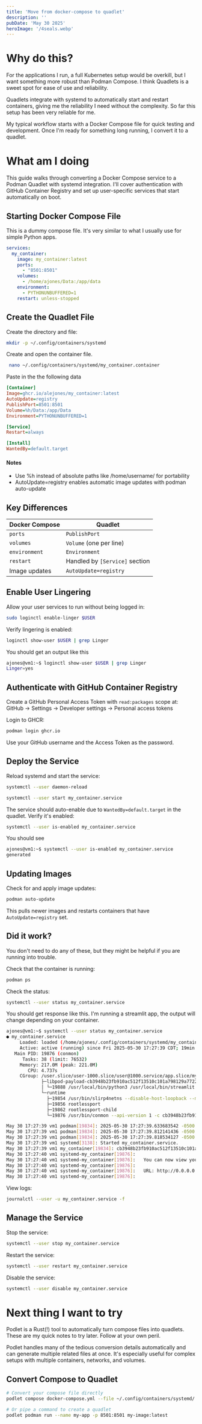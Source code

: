 ```yaml
---
title: 'Move from docker-compose to quadlet'
description: ''
pubDate: 'May 30 2025'
heroImage: '/4seals.webp'
---
```

# Why do this?
For the applications I run, a full Kubernetes setup would be overkill, but I want something more robust than Podman Compose. I think Quadlets is a sweet spot for ease of use and reliability.

Quadlets integrate with systemd to automatically start and restart containers, giving me the reliability I need without the complexity. So far this setup has been very reliable for me.

My typical workflow starts with a Docker Compose file for quick testing and development. Once I'm ready for something long running, I convert it to a quadlet.

# What am I doing
This guide walks through converting a Docker Compose service to a Podman Quadlet with systemd integration. I'll cover authentication with GitHub Container Registry and set up user-specific services that start automatically on boot.

## Starting Docker Compose File
This is a dummy compose file. It's very similar to what I usually use for simple Python apps.

```yaml
services:
  my_container:
    image: my_container:latest
    ports:
      - "8501:8501"
    volumes:
      - /home/ajones/Data:/app/data
    environment:
      - PYTHONUNBUFFERED=1
    restart: unless-stopped
```

## Create the Quadlet File

Create the directory and file:

```bash
mkdir -p ~/.config/containers/systemd
```

Create and open the container file. 
```bash
 nano ~/.config/containers/systemd/my_container.container
```

Paste in the the following data

```ini
[Container]
Image=ghcr.io/alejones/my_container:latest
AutoUpdate=registry
PublishPort=8501:8501
Volume=%h/Data:/app/Data
Environment=PYTHONUNBUFFERED=1

[Service]
Restart=always

[Install]
WantedBy=default.target
```
#### Notes 
- Use %h instead of absolute paths like /home/username/ for portability
- AutoUpdate=registry enables automatic image updates with podman auto-update


## Key Differences

| Docker Compose | Quadlet |
|----------------|---------|
| `ports` | `PublishPort` |
| `volumes` | `Volume` (one per line) |
| `environment` | `Environment` |
| `restart` | Handled by `[Service]` section |
| Image updates | `AutoUpdate=registry` |


## Enable User Lingering

Allow your user services to run without being logged in:
```bash
sudo loginctl enable-linger $USER
```

Verify lingering is enabled:
```bash
loginctl show-user $USER | grep Linger
```

You should get an output like this
```bash
ajones@vm1:~$ loginctl show-user $USER | grep Linger
Linger=yes
```

## Authenticate with GitHub Container Registry

Create a GitHub Personal Access Token with `read:packages` scope at: GitHub → Settings → Developer settings → Personal access tokens

Login to GHCR:

```bash
podman login ghcr.io
```

Use your GitHub username and the Access Token as the password.

## Deploy the Service

Reload systemd and start the service:

```bash
systemctl --user daemon-reload
```

```bash
systemctl --user start my_container.service
```

The service should auto-enable due to `WantedBy=default.target` in the quadlet. Verify it's enabled:

```bash
systemctl --user is-enabled my_container.service
```

You should see
```bash
ajones@vm1:~$ systemctl --user is-enabled my_container.service
generated
```

## Updating Images

Check for and apply image updates:

```bash
podman auto-update
```

This pulls newer images and restarts containers that have `AutoUpdate=registry` set.

## Did it work?

You don't need to do any of these, but they might be helpful if you are running into trouble.

Check that the container is running:

```bash
podman ps
```

Check the status:

```bash
systemctl --user status my_container.service
```

You should get response like this. I'm running a streamlit app, the output will change depending on your container.
```bash
ajones@vm1:~$ systemctl --user status my_container.service
● my_container.service
     Loaded: loaded (/home/ajones/.config/containers/systemd/my_container.container; generated)
     Active: active (running) since Fri 2025-05-30 17:27:39 CDT; 19min ago
   Main PID: 19876 (conmon)
      Tasks: 38 (limit: 76532)
     Memory: 217.0M (peak: 221.0M)
        CPU: 4.737s
     CGroup: /user.slice/user-1000.slice/user@1000.service/app.slice/my_container.service
             ├─libpod-payload-cb3948b23fb910ac512f13510c101a798129a77225e3b2fe4be19afdbbb9b055
             │ └─19888 /usr/local/bin/python3 /usr/local/bin/streamlit run app.py --server.address=0.0.0.0 --server.po>
             └─runtime
               ├─19854 /usr/bin/slirp4netns --disable-host-loopback --mtu=65520 --enable-sandbox --enable-seccomp --en>
               ├─19856 rootlessport
               ├─19862 rootlessport-child
               └─19876 /usr/bin/conmon --api-version 1 -c cb3948b23fb910ac512f13510c101a798129a77225e3b2fe4be19afdbbb9>

May 30 17:27:39 vm1 podman[19834]: 2025-05-30 17:27:39.633683542 -0500 CDT m=+0.020642742 image pull 1a42d82c72d>
May 30 17:27:39 vm1 podman[19834]: 2025-05-30 17:27:39.812141436 -0500 CDT m=+0.199100612 container init cb3948b>
May 30 17:27:39 vm1 podman[19834]: 2025-05-30 17:27:39.818534127 -0500 CDT m=+0.205493308 container start cb3948>
May 30 17:27:39 vm1 systemd[3138]: Started my_container.service.
May 30 17:27:39 vm1 my_container[19834]: cb3948b23fb910ac512f13510c101a798129a77225e3b2fe4be19afdbbb9b055
May 30 17:27:40 vm1 systemd-my_container[19876]: 
May 30 17:27:40 vm1 systemd-my_container[19876]:   You can now view your Streamlit app in your browser.
May 30 17:27:40 vm1 systemd-my_container[19876]: 
May 30 17:27:40 vm1 systemd-my_container[19876]:   URL: http://0.0.0.0:8501
May 30 17:27:40 vm1 systemd-my_container[19876]: 

```


View logs:

```bash
journalctl --user -u my_container.service -f
```

## Manage the Service

Stop the service:

```bash
systemctl --user stop my_container.service
```

Restart the service:

```bash
systemctl --user restart my_container.service
```

Disable the service:

```bash
systemctl --user disable my_container.service
```

# Next thing I want to try
Podlet is a Rust(!) tool to automatically turn compose files into quadlets. These are my quick notes to try later. Follow at your own peril.


Podlet handles many of the tedious conversion details automatically and can generate multiple related files at once. It's especially useful for complex setups with multiple containers, networks, and volumes.

## Convert Compose to Quadlet

```bash
# Convert your compose file directly
podlet compose docker-compose.yml --file ~/.config/containers/systemd/

# Or pipe a command to create a quadlet
podlet podman run --name my-app -p 8501:8501 my-image:latest
```

